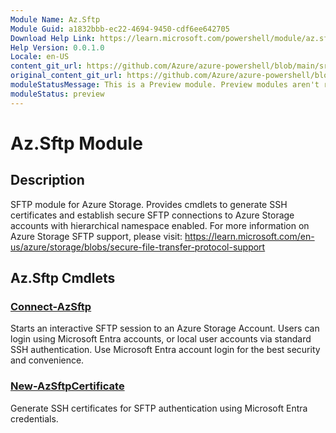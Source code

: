 ```yaml
---
Module Name: Az.Sftp
Module Guid: a1832bbb-ec22-4694-9450-cdf6ee642705
Download Help Link: https://learn.microsoft.com/powershell/module/az.sftp
Help Version: 0.0.1.0
Locale: en-US
content_git_url: https://github.com/Azure/azure-powershell/blob/main/src/Sftp/Sftp/help/Az.Sftp.md
original_content_git_url: https://github.com/Azure/azure-powershell/blob/main/src/Sftp/Sftp/help/Az.Sftp.md
moduleStatusMessage: This is a Preview module. Preview modules aren't recommended for use in production environments. For more information, see https://aka.ms/azps-refstatus.
moduleStatus: preview
---
```

# Az.Sftp Module
## Description
SFTP module for Azure Storage. Provides cmdlets to generate SSH certificates and establish secure SFTP connections to Azure Storage accounts with hierarchical namespace enabled. For more information on Azure Storage SFTP support, please visit: https://learn.microsoft.com/en-us/azure/storage/blobs/secure-file-transfer-protocol-support

## Az.Sftp Cmdlets
### [Connect-AzSftp](Connect-AzSftp.md)
Starts an interactive SFTP session to an Azure Storage Account.
Users can login using Microsoft Entra accounts, or local user accounts via standard SSH authentication. Use Microsoft Entra account login for the best security and convenience.

### [New-AzSftpCertificate](New-AzSftpCertificate.md)
Generate SSH certificates for SFTP authentication using Microsoft Entra credentials.
